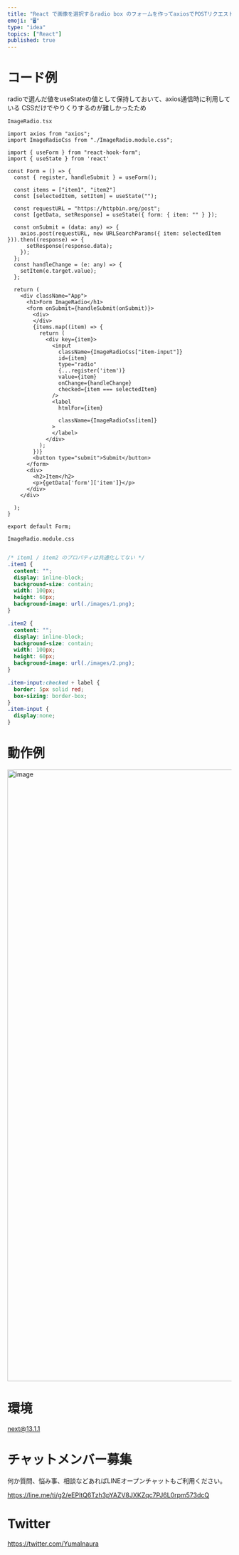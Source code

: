 ```yaml
---
title: "React で画像を選択するradio box のフォームを作ってaxiosでPOSTリクエストする"
emoji: "🖥"
type: "idea"
topics: ["React"]
published: true
---
```


# コード例

radioで選んだ値をuseStateの値として保持しておいて、axios通信時に利用している
CSSだけでやりくりするのが難しかったため

`ImageRadio.tsx`

```tsx
import axios from "axios";
import ImageRadioCss from "./ImageRadio.module.css";

import { useForm } from "react-hook-form";
import { useState } from 'react'

const Form = () => {
  const { register, handleSubmit } = useForm();

  const items = ["item1", "item2"]
  const [selectedItem, setItem] = useState("");

  const requestURL = "https://httpbin.org/post";
  const [getData, setResponse] = useState({ form: { item: "" } });

  const onSubmit = (data: any) => {
    axios.post(requestURL, new URLSearchParams({ item: selectedItem })).then((response) => {
      setResponse(response.data);
    });
  };
  const handleChange = (e: any) => {
    setItem(e.target.value);
  };

  return (
    <div className="App">
      <h1>Form ImageRadio</h1>
      <form onSubmit={handleSubmit(onSubmit)}>
        <div>
        </div>
        {items.map((item) => {
          return (
            <div key={item}>
              <input
                className={ImageRadioCss["item-input"]}
                id={item}
                type="radio"
                {...register('item')}
                value={item}
                onChange={handleChange}
                checked={item === selectedItem}
              />
              <label
                htmlFor={item}

                className={ImageRadioCss[item]}
              >
              </label>
            </div>
          );
        })}
        <button type="submit">Submit</button>
      </form>
      <div>
        <h2>Item</h2>
        <p>{getData['form']['item']}</p>
      </div>
    </div>

  );
}

export default Form;
```


`ImageRadio.module.css`

```css

/* item1 / item2 のプロパティは共通化してない */
.item1 {
  content: "";
  display: inline-block;
  background-size: contain;
  width: 100px;
  height: 60px;
  background-image: url(./images/1.png);
}

.item2 {
  content: "";
  display: inline-block;
  background-size: contain;
  width: 100px;
  height: 60px;
  background-image: url(./images/2.png);
}

.item-input:checked + label {
  border: 5px solid red;
  box-sizing: border-box;
}
.item-input {
  display:none;
}

```


# 動作例


<img width="1374" alt="image" src="https://user-images.githubusercontent.com/13635059/211257325-b88c6fc0-83c4-4473-813f-0cc9122ab45d.png">


# 環境

next@13.1.1

# チャットメンバー募集


何か質問、悩み事、相談などあればLINEオープンチャットもご利用ください。

https://line.me/ti/g2/eEPltQ6Tzh3pYAZV8JXKZqc7PJ6L0rpm573dcQ


# Twitter

https://twitter.com/YumaInaura

